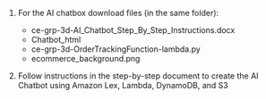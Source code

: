 1. For the AI chatbox download files (in the same folder): 
   - ce-grp-3d-AI_Chatbot_Step_By_Step_Instructions.docx
   - Chatbot_html
   - ce-grp-3d-OrderTrackingFunction-lambda.py
   - ecommerce_background.png

2. Follow instructions in the step-by-step document to create the AI Chatbot using Amazon Lex, Lambda, DynamoDB, and S3
  
